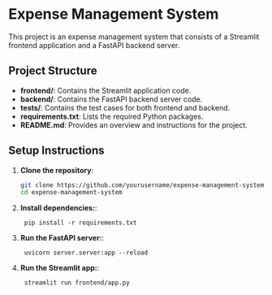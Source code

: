 # Expense Management System

This project is an expense management system that consists of a Streamlit frontend application and a FastAPI backend server.

## Project Structure

- **frontend/**: Contains the Streamlit application code.
- **backend/**: Contains the FastAPI backend server code.
- **tests/**: Contains the test cases for both frontend and backend.
- **requirements.txt**: Lists the required Python packages.
- **README.md**: Provides an overview and instructions for the project.

## Setup Instructions

1. **Clone the repository**:
   ```bash
   git clone https://github.com/yourusername/expense-management-system.git
   cd expense-management-system
   ```
1. **Install dependencies:**:
   ```commandline
    pip install -r requirements.txt
   ```
1. **Run the FastAPI server:**:
   ```commandline
    uvicorn server.server:app --reload
   ```
1. **Run the Streamlit app:**:
   ```commandline
    streamlit run frontend/app.py
   ```
